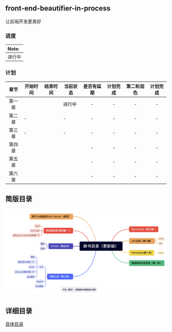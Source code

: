 ## front-end-beautifier-in-process
让前端开发更美好

### 进度

| Note:  |
| :----- |
| 进行中 |



### 计划

| 章节  | 开始时间 | 结束时间 | 当前状态 | 是否有延期 | 计划完成 | 第二轮润色| 计划完成 |
|:---:| ---- | ---- | ---- |:-----:|:-----:| :-----:| :-----:|
| 第一章 |      |      |   进行中   |  -  | - | -  |-  |
| 第二章 | - |      | -  |   -   |  - | -  | -  |
| 第三章 | - |     |   -   |  -  |   -  | -  | -  |
| 第四章 |   |  |  | -    |  - | -  | -  |
| 第五章 |  |  |  | -     |  -  | -  | -  |
| 第六章 |  |  |  | -    |  - | -  | -  |

## 简版目录
![](./pic/category.png)

## 详细目录
[具体目录](./category.md)
